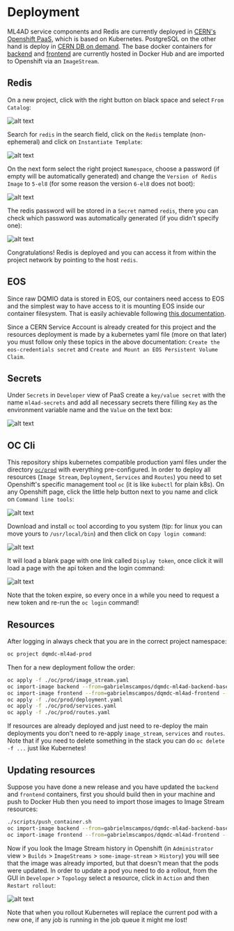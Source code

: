 # Deployment

ML4AD service components and Redis are currently deployed in [CERN's Openshift PaaS](https://paas.cern.ch/topology/all-namespaces?view=graph), which is based on Kubernetes. PostgreSQL on the other hand is deploy in [CERN DB on demand](https://dbod.web.cern.ch/). The base docker containers for [backend](gabrielmscampos/dqmdc-ml4ad-backend-base) and [frontend](gabrielmscampos/dqmdc-ml4ad-frontend) are currently hosted in Docker Hub and are imported to Openshift via an `ImageStream`.

## Redis

On a new project, click with the right button on black space and select `From Catalog`:

![alt text](/docs/img/paas_from_catalog.png)

Search for `redis` in the search field, click on the `Redis` template (non-ephemeral) and click on `Instantiate Template`:

![alt text](/docs/img/paas_redis_template.png)

On the next form select the right project `Namespace`, choose a password (if empty will be automatically generated) and change the `Version of Redis Image` to `5-el8` (for some reason the version `6-el8` does not boot):

![alt text](/docs/img/paas_redis_form.png)

The redis password will be stored in a `Secret` named `redis`, there you can check which password was automatically generated (if you didn't specify one):

![alt text](/docs/img/paas_redis_secret.png)

Congratulations! Redis is deployed and you can access it from within the project network by pointing to the host `redis`.

## EOS

Since raw DQMIO data is stored in EOS, our containers need access to EOS and the simplest way to have access to it is mounting EOS inside our container filesystem. That is easily achievable following [this documentation](https://paas.docs.cern.ch/3._Storage/eos/#create-the-eos-credentials-secret).

Since a CERN Service Account is already created for this project and the resources deployment is made by a kubernetes yaml file (more on that later) you must follow only these topics in the above documentation: `Create the eos-credentials secret` and `Create and Mount an EOS Persistent Volume Claim`.

## Secrets

Under `Secrets` in `Developer` view of PaaS create a `key/value secret` with the name `ml4ad-secrets` and add all necessary secrets there filling `Key` as the environment variable name and the `Value` on the text box:


![alt text](/docs/img/paas_secrets.png)


## OC Cli

This repository ships kubernetes compatible production yaml files under the directory [`oc/prod`](/oc/prod/) with everything pre-configured. In order to deploy all resources (`Image Stream`, `Deployment`, `Services` and `Routes`) you need to set Openshift's specific management tool `oc` (it is like `kubectl` for plain k8s). On any Openshift page, click the little help button next to you name and click on `Command line tools`:

![alt text](/docs/img/paas_help_cli.png)

Download and install `oc` tool according to you system (tip: for linux you can move yours to `/usr/local/bin`) and then click on `Copy login command`:

![alt text](/docs/img/paas_cli_instructions.png)


It will load a blank page with one link called `Display token`, once click it will load a page with the api token and the login command:

![alt text](/docs/img/paas_cli_api_token.png)

Note that the token expire, so every once in a while you need to request a new token and re-run the `oc login` command!

## Resources

After logging in always check that you are in the correct project namespace:

```bash
oc project dqmdc-ml4ad-prod
```

Then for a new deployment follow the order:

```bash
oc apply -f ./oc/prod/image_stream.yaml
oc import-image backend --from=gabrielmscampos/dqmdc-ml4ad-backend-base --confirm
oc import-image frontend --from=gabrielmscampos/dqmdc-ml4ad-frontend --confirm
oc apply -f ./oc/prod/deployment.yaml
oc apply -f ./oc/prod/services.yaml
oc apply -f ./oc/prod/routes.yaml
```

If resources are already deployed and just need to re-deploy the main deployments you don't need to re-apply `image_stream`, `services` and `routes`. Note that if you need to delete something in the stack you can do `oc delete -f ...` just like Kubernetes!

## Updating resources

Suppose you have done a new release and you have updated the `backend` and `frontend` containers, first you should build then in your machine and push to Docker Hub then you need to import those images to Image Stream resources:

```bash
./scripts/push_container.sh
oc import-image backend --from=gabrielmscampos/dqmdc-ml4ad-backend-base --confirm
oc import-image frontend --from=gabrielmscampos/dqmdc-ml4ad-frontend --confirm
```

Now if you look the Image Stream history in Openshift (in `Administrator` view > `Builds` > `ImageStreams` > `some-image-stream` > `History`) you will see that the image was already imported, but that doesn't mean that the pods were updated. In order to update a pod you need to do a rollout, from the GUI in `Developer` > `Topology` select a resource, click in `Action` and then `Restart rollout`:

![alt text](/docs/img/paas_rollout.png)

Note that when you rollout Kubernetes will replace the current pod with a new one, if any job is running in the job queue it might me lost!
